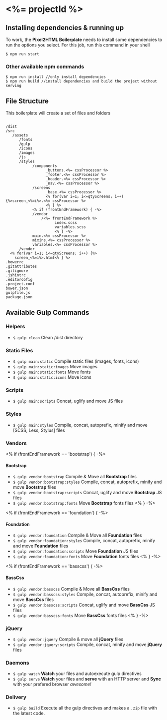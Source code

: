 # <%= projectId %>

## Installing dependencies & running up
To work, the **Pixel2HTML Boilerplate** needs to install some dependencies to run the options you select.
For this job, run this command in your shell

```
$ npm run start
```

### Other available npm commands

```
$ npm run install //only install dependencies
$ npm run build //install dependencies and build the project without serving
```

## File Structure

This boilerplate will create a set of files and folders

```

/dist
/src
   /assets
      /fonts
      /gulp
      /icons
      /images
      /js
      /styles
            /components
                  _buttons.<%= cssProcessor %>
                  _footer.<%= cssProcessor %>
                  _header.<%= cssProcessor %>
                  _nav.<%= cssProcessor %>
            /screens
                  _base.<%= cssProcessor %>
                  <% for(var i=1; i<=qtyScreens; i++) {%>screen_<%=i%>.<%= cssProcessor %>
                  <% } %>
            <% if (frontEndFramework) { -%>
            /vendor
                /<%= frontEndFramework %>
                      index.scss
                      variables.scss
                      <% } -%>
            main.<%= cssProcessor %>
            mixins.<%= cssProcessor %>
            variables.<%= cssProcessor %>
      /vendor
  <% for(var i=1; i<=qtyScreens; i++) {%>
    screen_<%=i%>.html<% } %>
.bowerrc
.gitattributes
.gitignore
.jshintrc
.editorcofig
.project.conf
bower.json
gulpfile.js
package.json
```



## Available Gulp Commands

### Helpers
* `$ gulp clean` Clean /dist directory

### Static Files
* `$ gulp main:static` Compile static files (images, fonts, icons)
* `$ gulp main:static:images` Move images
* `$ gulp main:static:fonts` Move fonts
* `$ gulp main:static:icons` Move icons

### Scripts
* `$ gulp main:scripts` Concat, uglify and move JS files

### Styles
* `$ gulp main:styles` Compile, concat, autoprefix, minify and move [SCSS, Less, Stylus] files

### Vendors

<% if (frontEndFramework == 'bootstrap') { -%>
#### Bootstrap

* `$ gulp vendor:bootstrap` Compile & Move all **Bootstrap** files
* `$ gulp vendor:bootstrap:styles` Compile, concat, autoprefix, minify and move **Bootstrap** files
* `$ gulp vendor:bootstrap:scripts` Concat, uglify and move **Bootstrap** JS files
* `$ gulp vendor:bootstrap:fonts` Move **Bootstrap** fonts files
<% } -%>

<% if (frontEndFramework == 'foundation') { -%>
#### Foundation

* `$ gulp vendor:foundation` Compile & Move all **Foundation** files
* `$ gulp vendor:foundation:styles` Compile, concat, autoprefix, minify and move **Foundation** files
* `$ gulp vendor:foundation:scripts` Move **Foundation** JS files
* `$ gulp vendor:foundation:fonts` Move **Foundation** fonts files
<% } -%>

<% if (frontEndFramework == 'basscss') { -%>
#### BassCss

* `$ gulp vendor:basscss` Compile & Move all **BassCss** files
* `$ gulp vendor:basscss:styles` Compile, concat, autoprefix, minify and move **BassCss** files
* `$ gulp vendor:basscss:scripts` Concat, uglify and move **BassCss** JS files
* `$ gulp vendor:basscss:fonts` Move **BassCss** fonts files
<% } -%>

### jQuery
* `$ gulp vendor:jquery` Compile & move all **jQuery** files
* `$ gulp vendor:jquery:scripts` Compile, concat, minify and move **jQuery** files

### Daemons
* `$ gulp watch` **Watch** your files and autoexecute gulp directives
* `$ gulp serve` **Watch** your files and **serve** with an HTTP server and **Sync** with your prefered browser _awesome!_ 

### Delivery
 * `$ gulp build` Execute all the gulp directives and makes a `.zip` file with the latest code.

